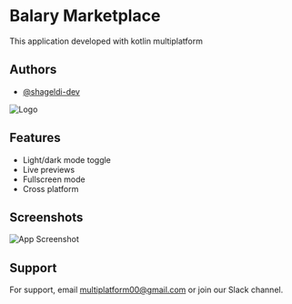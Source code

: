 
# Balary Marketplace

This application developed with kotlin multiplatform




## Authors

- [@shageldi-dev](https://www.github.com/shageldi-dev)


![Logo](https://play-lh.googleusercontent.com/yXxr2eNn9aefVUySTc0Vx59Jm55NGe6AWC9DeyCKgHcSxqcXvrdWDOR4Kw0sAQXVztM9=w480-h960)


## Features

- Light/dark mode toggle
- Live previews
- Fullscreen mode
- Cross platform


## Screenshots

![App Screenshot](https://via.placeholder.com/468x300?text=App+Screenshot+Here)


## Support

For support, email multiplatform00@gmail.com or join our Slack channel.

